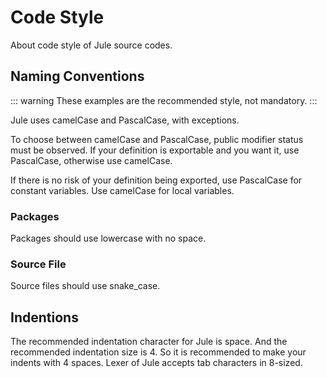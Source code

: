 # Code Style

About code style of Jule source codes.

## Naming Conventions
::: warning
These examples are the recommended style, not mandatory.
:::

Jule uses camelCase and PascalCase, with exceptions.

To choose between camelCase and PascalCase, public modifier status must be observed. If your definition is exportable and you want it, use PascalCase, otherwise use camelCase.

If there is no risk of your definition being exported, use PascalCase for constant variables. Use camelCase for local variables.

### Packages

Packages should use lowercase with no space.

### Source File

Source files should use snake_case.

## Indentions

The recommended indentation character for Jule is space. And the recommended indentation size is 4. So it is recommended to make your indents with 4 spaces. Lexer of Jule accepts tab characters in 8-sized.
